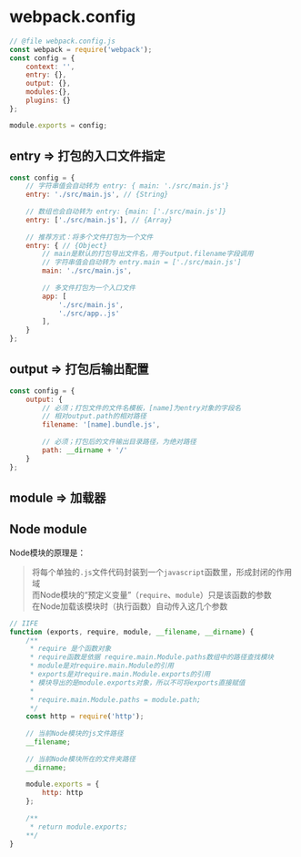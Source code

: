 # webpack.config
```javascript
// @file webpack.config.js
const webpack = require('webpack');
const config = {
	context: '',
	entry: {},
	output: {},
	modules:{},
	plugins: {}
};

module.exports = config;
```
## entry => 打包的入口文件指定
```javascript
const config = {
	// 字符串值会自动转为 entry: { main: './src/main.js'}
	entry: './src/main.js', // {String}
	
	// 数组也会自动转为 entry: {main: ['./src/main.js']}
	entry: ['./src/main.js'], // {Array}
	
	// 推荐方式：将多个文件打包为一个文件
	entry: { // {Object}
		// main是默认的打包导出文件名，用于output.filename字段调用
		// 字符串值会自动转为 entry.main = ['./src/main.js']
		main: './src/main.js',
		
		// 多文件打包为一个入口文件
		app: [
			'./src/main.js',
			'./src/app..js'
		],
	}
};
```
## output => 打包后输出配置
```javascript
const config = {
	output: {
		// 必须；打包文件的文件名模板，[name]为entry对象的字段名
		// 相对output.path的相对路径
		filename: '[name].bundle.js',
		
		// 必须；打包后的文件输出目录路径，为绝对路径
		path: __dirname + '/'
	}
};
```

## module => 加载器



## Node module
Node模块的原理是：
> 将每个单独的`.js`文件代码封装到一个`javascript`函数里，形成封闭的作用域  
> 而Node模块的“预定义变量”（`require`、`module`）只是该函数的参数  
> 在Node加载该模块时（执行函数）自动传入这几个参数

```javascript
// IIFE
function (exports, require, module, __filename, __dirname) {
	/**
	 * require 是个函数对象
	 * require函数是依据 require.main.Module.paths数组中的路径查找模块
	 * module是对require.main.Module的引用
	 * exports是对require.main.Module.exports的引用
	 * 模块导出的是module.exports对象，所以不可将exports直接赋值
	 * 
	 * require.main.Module.paths = module.path;
	 */
	const http = require('http');
	
	// 当前Node模块的js文件路径
	__filename;
	
	// 当前Node模块所在的文件夹路径
	__dirname;
	
	module.exports = {
		http: http
	};
	
	/**
	 * return module.exports;
	**/
}
```

